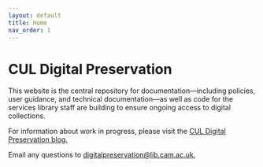 ```yaml
---
layout: default
title: Home
nav_order: 1
---
```


# CUL Digital Preservation 

This website is the central repository for documentation—including policies, user guidance, and technical documentation—as well as code for the services library staff are building to ensure ongoing access to digital collections.

For information about work in progress, please visit the [CUL Digital Preservation blog.](https://digitalpreservation-blog.lib.cam.ac.uk/)

Email any questions to [digitalpreservation@lib.cam.ac.uk.](digitalpreservation@lib.cam.ac.uk)

